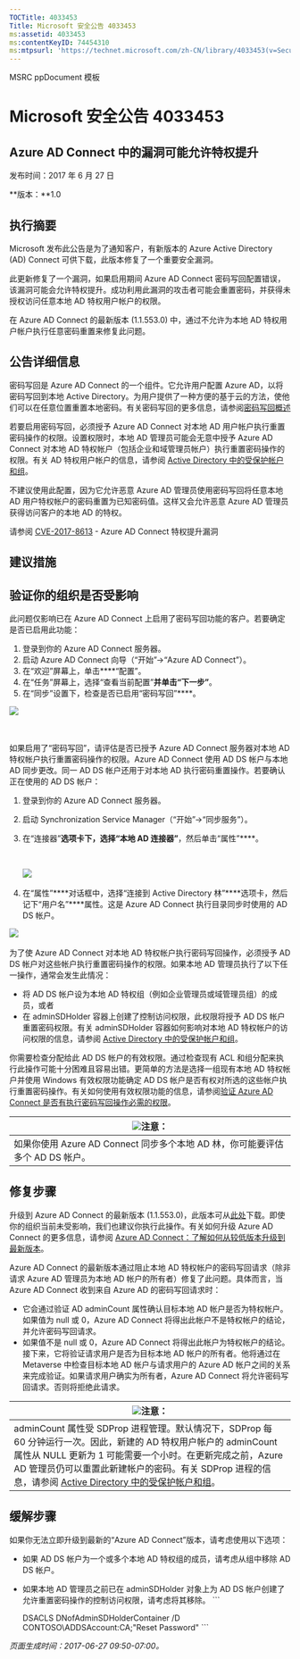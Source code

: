 ```yaml
---
TOCTitle: 4033453
Title: Microsoft 安全公告 4033453
ms:assetid: 4033453
ms:contentKeyID: 74454310
ms:mtpsurl: 'https://technet.microsoft.com/zh-CN/library/4033453(v=Security.10)'
---
```


MSRC ppDocument 模板

Microsoft 安全公告 4033453
==========================

Azure AD Connect 中的漏洞可能允许特权提升
-----------------------------------------

发布时间：2017 年 6 月 27 日

**版本：**1.0

执行摘要
--------

<span id="sectionToggle0"></span>
Microsoft 发布此公告是为了通知客户，有新版本的 Azure Active Directory (AD) Connect 可供下载，此版本修复了一个重要安全漏洞。

此更新修复了一个漏洞，如果启用期间 Azure AD Connect 密码写回配置错误，该漏洞可能会允许特权提升。成功利用此漏洞的攻击者可能会重置密码，并获得未授权访问任意本地 AD 特权用户帐户的权限。

在 Azure AD Connect 的最新版本 (1.1.553.0) 中，通过不允许为本地 AD 特权用户帐户执行任意密码重置来修复此问题。

公告详细信息
------------

<span id="sectionToggle1"></span>
密码写回是 Azure AD Connect 的一个组件。它允许用户配置 Azure AD，以将密码写回到本地 Active Directory。为用户提供了一种方便的基于云的方法，使他们可以在任意位置重置本地密码。有关密码写回的更多信息，请参阅[密码写回概述](https://docs.microsoft.com/zh-cn/azure/active-directory/active-directory-passwords-writeback)

若要启用密码写回，必须授予 Azure AD Connect 对本地 AD 用户帐户执行重置密码操作的权限。设置权限时，本地 AD 管理员可能会无意中授予 Azure AD Connect 对本地 AD 特权帐户（包括企业和域管理员帐户）执行重置密码操作的权限。有关 AD 特权用户帐户的信息，请参阅 [Active Directory 中的受保护帐户和组](https://docs.microsoft.com/zh-cn/windows-server/identity/ad-ds/plan/security-best-practices/appendix-c--protected-accounts-and-groups-in-active-directory)。

不建议使用此配置，因为它允许恶意 Azure AD 管理员使用密码写回将任意本地 AD 用户特权帐户的密码重置为已知密码值。这样又会允许恶意 Azure AD 管理员获得访问客户的本地 AD 的特权。

请参阅 [CVE-2017-8613](https://cve.mitre.org/cgi-bin/cvename.cgi?name=cve-2017-8613) - Azure AD Connect 特权提升漏洞

建议措施
--------

<span id="sectionToggle2"></span>
**验证你的组织是否受影响**
--------------------------

此问题仅影响已在 Azure AD Connect 上启用了密码写回功能的客户。若要确定是否已启用此功能：

1.  登录到你的 Azure AD Connect 服务器。
2.  启动 Azure AD Connect 向导（“开始”→“Azure AD Connect”）。
3.  在“欢迎”屏幕上，单击****“配置”。
4.  在“任务”屏幕上，选择“查看当前配置”****并单击“下一步”****。
5.  在“同步”设置下，检查是否已启用“密码写回”****。

![](images/Mt803213.EB9A43C32235251CEBA30763CA023255(zh-CN,Security.10).png) 

 

如果启用了“密码写回”，请评估是否已授予 Azure AD Connect 服务器对本地 AD 特权帐户执行重置密码操作的权限。Azure AD Connect 使用 AD DS 帐户与本地 AD 同步更改。同一 AD DS 帐户还用于对本地 AD 执行密码重置操作。若要确认正在使用的 AD DS 帐户：

1.  登录到你的 Azure AD Connect 服务器。
2.  启动 Synchronization Service Manager（“开始”→“同步服务”）。
3.  在“连接器”****选项卡下，选择“本地 AD 连接器”****，然后单击“属性”****。

     

    ![](images/Mt803213.DB61E87568D302355369B23FC0475F46(zh-CN,Security.10).png) 

4.  在“属性”****对话框中，选择“连接到 Active Directory 林”****选项卡，然后记下“用户名”****属性。这是 Azure AD Connect 执行目录同步时使用的 AD DS 帐户。

![](images/Mt803213.BD84BA8E1D6EF8D03644EA75D5C15A1C(zh-CN,Security.10).png) 

为了使 Azure AD Connect 对本地 AD 特权帐户执行密码写回操作，必须授予 AD DS 帐户对这些帐户执行重置密码操作的权限。如果本地 AD 管理员执行了以下任一操作，通常会发生此情况：

-   将 AD DS 帐户设为本地 AD 特权组（例如企业管理员或域管理员组）的成员，或者
-   在 adminSDHolder 容器上创建了控制访问权限，此权限将授予 AD DS 帐户重置密码权限。有关 adminSDHolder 容器如何影响对本地 AD 特权帐户的访问权限的信息，请参阅 [Active Directory 中的受保护帐户和组](https://docs.microsoft.com/zh-cn/windows-server/identity/ad-ds/plan/security-best-practices/appendix-c--protected-accounts-and-groups-in-active-directory)。

你需要检查分配给此 AD DS 帐户的有效权限。通过检查现有 ACL 和组分配来执行此操作可能十分困难且容易出错。更简单的方法是选择一组现有本地 AD 特权帐户并使用 Windows 有效权限功能确定 AD DS 帐户是否有权对所选的这些帐户执行重置密码操作。有关如何使用有效权限功能的信息，请参阅[验证 Azure AD Connect 是否有执行密码写回操作必需的权限](https://docs.microsoft.com/zh-cn/azure/active-directory/active-directory-passwords-troubleshoot)。

| <img src="images/Mt803213.note(zh-CN,Security.10).gif" class="note" />注意： |
|-----------------------------------------------------------------------------------------------------------|
| 如果你使用 Azure AD Connect 同步多个本地 AD 林，你可能要评估多个 AD DS 帐户。                             |

修复步骤
--------

升级到 Azure AD Connect 的最新版本 (1.1.553.0)，此版本可从[此处](https://www.microsoft.com/en-us/download/details.aspx?id=47594)下载。即使你的组织当前未受影响，我们也建议你执行此操作。有关如何升级 Azure AD Connect 的更多信息，请参阅 [Azure AD Connect：了解如何从较低版本升级到最新版本](https://docs.microsoft.com/zh-cn/azure/active-directory/connect/active-directory-aadconnect-upgrade-previous-version)。

Azure AD Connect 的最新版本通过阻止本地 AD 特权帐户的密码写回请求（除非请求 Azure AD 管理员为本地 AD 帐户的所有者）修复了此问题。具体而言，当 Azure AD Connect 收到来自 Azure AD 的密码写回请求时：

-   它会通过验证 AD adminCount 属性确认目标本地 AD 帐户是否为特权帐户。如果值为 null 或 0，Azure AD Connect 将得出此帐户不是特权帐户的结论，并允许密码写回请求。
-   如果值不是 null 或 0，Azure AD Connect 将得出此帐户为特权帐户的结论。接下来，它将验证请求用户是否为目标本地 AD 帐户的所有者。他将通过在 Metaverse 中检查目标本地 AD 帐户与请求用户的 Azure AD 帐户之间的关系来完成验证。如果请求用户确实为所有者，Azure AD Connect 将允许密码写回请求。否则将拒绝此请求。

| <img src="images/Mt803213.note(zh-CN,Security.10).gif" class="note" />注意：                                                                                                                                                                                                                                                                                                                                               |
|---------------------------------------------------------------------------------------------------------------------------------------------------------------------------------------------------------------------------------------------------------------------------------------------------------------------------------------------------------------------------------------------------------------------------------------------------------|
| adminCount 属性受 SDProp 进程管理。默认情况下，SDProp 每 60 分钟运行一次。因此，新建的 AD 特权用户帐户的 adminCount 属性从 NULL 更新为 1 可能需要一个小时。在更新完成之前，Azure AD 管理员仍可以重置此新建帐户的密码。有关 SDProp 进程的信息，请参阅 [Active Directory 中的受保护帐户和组](https://docs.microsoft.com/zh-cn/windows-server/identity/ad-ds/plan/security-best-practices/appendix-c--protected-accounts-and-groups-in-active-directory)。 |

缓解步骤
--------

如果你无法立即升级到最新的“Azure AD Connect”版本，请考虑使用以下选项：

-   如果 AD DS 帐户为一个或多个本地 AD 特权组的成员，请考虑从组中移除 AD DS 帐户。
-   如果本地 AD 管理员之前已在 adminSDHolder 对象上为 AD DS 帐户创建了允许重置密码操作的控制访问权限，请考虑将其移除。
        ```

    DSACLS DNofAdminSDHolderContainer /D CONTOSO\ADDSAccount:CA;"Reset Password"
        ```

*页面生成时间：2017-06-27 09:50-07:00。*
